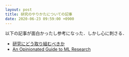 ```yaml
---
layout: post
title: 研究のやりかたについての記事
date: 2020-06-23 09:59:00 +0900
---
```


以下の記事が面白かったし参考になった．しかし心に刺さる．

- [研究にどう取り組むべきか](https://sites.google.com/site/himazu/you-and-your-research)
- [An Opinionated Guide to ML Research](http://joschu.net/blog/opinionated-guide-ml-research.html)
